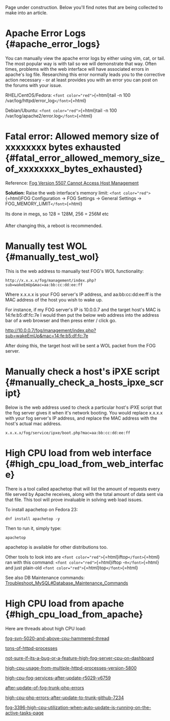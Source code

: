 Page under construction. Below you\'ll find notes that are being
collected to make into an article.

# Apache Error Logs {#apache_error_logs}

You can manually view the apache error logs by either using vim, cat, or
tail. The most popular way is with tail so we will demonstrate that way.
Often times, problems with the web interface will have associated errors
in apache\'s log file. Researching this error normally leads you to the
corrective action necessary - or at least provides you with an error you
can post on the forums with your issue.

RHEL/CentOS/Fedora: `<font color="red">`{=html}tail -n 100
/var/log/httpd/error_log`</font>`{=html}

Debian/Ubuntu: `<font color="red">`{=html}tail -n 100
/var/log/apache2/error.log`</font>`{=html}

# Fatal error: Allowed memory size of xxxxxxxx bytes exhausted {#fatal_error_allowed_memory_size_of_xxxxxxxx_bytes_exhausted}

Reference: [Fog Version 5507 Cannot Access Host
Management](https://forums.fogproject.org/topic/6234/fog-version-5507-cannot-access-host-management)

**Solution:** Raise the web interface\'s memory limit:
`<font color="red">`{=html}FOG Configuration -\> FOG Settings -\>
General Settings -\> FOG_MEMORY_LIMIT`</font>`{=html}

Its done in megs, so 128 = 128M, 256 = 256M etc

After changing this, a reboot is recommended.

# Manually test WOL {#manually_test_wol}

This is the web address to manually test FOG\'s WOL functionality:

    http://x.x.x.x/fog/management/index.php?sub=wakeEmUp&mac=aa:bb:cc:dd:ee:ff

Where x.x.x.x is your FOG server\'s IP address, and aa:bb:cc:dd:ee:ff is
the MAC address of the host you wish to wake up.

For instance, if my FOG server\'s IP is 10.0.0.7 and the target host\'s
MAC is 14:fe:b5:df:fc:7e I would then put the below web address into the
address bar of a web browser and then press enter / click go.

[<http://10.0.0.7/fog/management/index.php?sub=wakeEmUp&mac=14:fe:b5:df:fc:7e>](http://10.0.0.7/fog/management/index.php?sub=wakeEmUp&mac=14:fe:b5:df:fc:7e)

After doing this, the target host will be sent a WOL packet from the FOG
server.

# Manually check a host\'s iPXE script {#manually_check_a_hosts_ipxe_script}

Below is the web address used to check a particular host\'s iPXE script
that the fog server gives it when it\'s network booting. You would
replace x.x.x.x with your fog server\'s IP address, and replace the MAC
address with the host\'s actual mac address.

    x.x.x.x/fog/service/ipxe/boot.php?mac=aa:bb:cc:dd:ee:ff

# High CPU load from web interface {#high_cpu_load_from_web_interface}

There is a tool called apachetop that will list the amount of requests
every file served by Apache receives, along with the total amount of
data sent via that file. This tool will prove invaluable in solving web
load issues.

To install apachetop on Fedora 23:

    dnf install apachetop -y

Then to run it, simply type:

    apachetop

apachetop is available for other distributions too.

Other tools to look into are
`<font color="red">`{=html}iftop`</font>`{=html} ran with this command:
`<font color="red">`{=html}iftop -n`</font>`{=html} and just plain-old
`<font color="red">`{=html}top`</font>`{=html}

See also DB Maintenance commands:
[Troubleshoot_MySQL#Database_Maintenance_Commands](Troubleshoot_MySQL#Database_Maintenance_Commands "wikilink")

# High CPU load from apache {#high_cpu_load_from_apache}

Here are threads about high CPU load:

[fog-svn-5020-and-above-cpu-hammered-thread](https://forums.fogproject.org/topic/6020/fog-svn-5020-and-above-cpu-hammered-thread/20?page=2)

[tons-of-httpd-processes](https://forums.fogproject.org/topic/6469/tons-of-httpd-processes)

[not-sure-if-its-a-bug-or-a-feature-high-fog-server-cpu-on-dashboard](https://forums.fogproject.org/topic/6277/not-sure-if-its-a-bug-or-a-feature-high-fog-server-cpu-on-dashboard/22)

[high-cpu-usage-from-multiple-httpd-processes-version-5800](https://forums.fogproject.org/topic/6901/high-cpu-usage-from-multiple-httpd-processes-version-5800?page=1)

[high-cpu-fog-services-after-update-r5029-v6759](https://forums.fogproject.org/topic/6940/high-cpu-fog-services-after-update-r5029-v6759)

[after-update-of-fog-trunk-php-errors](https://forums.fogproject.org/topic/7234/after-update-of-fog-trunk-php-errors)

[high-cpu-php-errors-after-update-to-trunk-github-7234](https://forums.fogproject.org/topic/7215/high-cpu-php-errors-after-update-to-trunk-github-7234)

[fog-3396-high-cpu-utilization-when-auto-update-is-running-on-the-active-tasks-page](https://forums.fogproject.org/topic/4929/fog-3396-high-cpu-utilization-when-auto-update-is-running-on-the-active-tasks-page)
